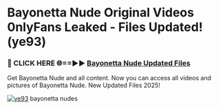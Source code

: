 # Bayonetta Nude Original Videos 0nlyFans Leaked - Files Updated! (ye93)

<h3>🔴 CLICK HERE 🌐==►► <a href="https://tinyurl.com/5h6xmrr3" rel="nofollow">Bayonetta Nude Updated Files</a></h3>

Get Bayonetta Nude and all content. Now you can access all videos and pictures of Bayonetta Nude. New Updated Files 2025!

[![ye93](https://i.imgur.com/KVD873Z.gif)](https://tinyurl.com/5h6xmrr3)
bayonetta nudes